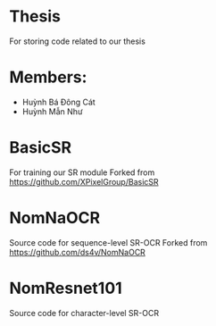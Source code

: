 # Thesis
For storing code related to our thesis
# Members:
- Huỳnh Bá Đông Cát
- Huỳnh Mẫn Như
# BasicSR 
For training our SR module
Forked from https://github.com/XPixelGroup/BasicSR
# NomNaOCR
Source code for sequence-level SR-OCR
Forked from https://github.com/ds4v/NomNaOCR
# NomResnet101
Source code for character-level SR-OCR
